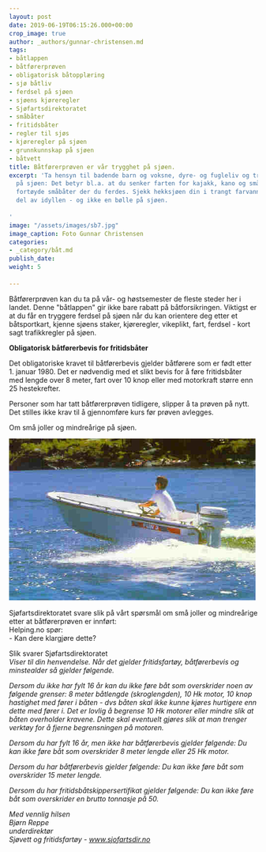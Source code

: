 ```yaml
---
layout: post
date: 2019-06-19T06:15:26.000+00:00
crop_image: true
author: _authors/gunnar-christensen.md
tags:
- båtlappen
- båtførerprøven
- obligatorisk båtopplæring
- sjø båtliv
- ferdsel på sjøen
- sjøens kjøreregler
- Sjøfartsdirektoratet
- småbåter
- fritidsbåter
- regler til sjøs
- kjøreregler på sjøen
- grunnkunnskap på sjøen
- båtvett
title: Båtførerprøven er vår trygghet på sjøen.
excerpt: 'Ta hensyn til badende barn og voksne, dyre- og fugleliv og trivsel for alle
  på sjøen: Det betyr bl.a. at du senker farten for kajakk, kano og småbåter samt
  fortøyde småbåter der du ferdes. Sjekk hekksjøen din i trangt farvann så er du en
  del av idyllen - og ikke en bølle på sjøen.

'
image: "/assets/images/sb7.jpg"
image_caption: Foto Gunnar Christensen
categories:
- _category/båt.md
publish_date: 
weight: 5

---
```

Båtførerprøven kan du ta på vår- og høstsemester de fleste steder her i landet. Denne "båtlappen" gir ikke bare rabatt på båtforsikringen. Viktigst er at du får en tryggere ferdsel på sjøen når du kan orientere deg etter et båtsportkart, kjenne sjøens staker, kjøreregler, vikeplikt, fart, ferdsel - kort sagt trafikkregler på sjøen.

**Obligatorisk båtførerbevis for fritidsbåter**

Det obligatoriske kravet til båtførerbevis gjelder båtførere som er født etter 1. januar 1980. Det er nødvendig med et slikt bevis for å føre fritidsbåter med lengde over 8 meter, fart over 10 knop eller med motorkraft større enn 25 hestekrefter.

Personer som har tatt båtførerprøven tidligere, slipper å ta prøven på nytt. Det stilles ikke krav til å gjennomføre kurs før prøven avlegges.

Om små joller og mindreårige på sjøen.

![](/assets/images/fun3.jpg)

Sjøfartsdirektoratet svare slik på vårt spørsmål om små joller og mindreårige  
etter at båtførerprøven er innført:  
Helping.no spør:  
\- Kan dere klargjøre dette?

Slik svarer Sjøfartsdirektoratet  
_Viser til din henvendelse. Når det gjelder fritidsfartøy, båtførerbevis og minstealder så gjelder følgende._

_Dersom du ikke har fylt 16 år kan du ikke føre båt som overskrider noen av følgende grenser: 8 meter båtlengde (skroglengden), 10 Hk motor, 10 knop hastighet med fører i båten - dvs båten skal ikke kunne kjøres hurtigere enn dette med fører i. Det er lovlig å begrense 10 Hk motorer eller mindre slik at båten overholder kravene. Dette skal eventuelt gjøres slik at man trenger verktøy for å fjerne begrensningen på motoren._

_Dersom du har fylt 16 år, men ikke har båtførerbevis gjelder følgende: Du kan ikke føre båt som overskrider 8 meter lengde eller 25 Hk motor._

_Dersom du har båtførerbevis gjelder følgende: Du kan ikke føre båt som overskrider 15 meter lengde._

_Dersom du har fritidsbåtskippersertifikat gjelder følgende: Du kan ikke føre båt som overskrider en brutto tonnasje på 50._

_Med vennlig hilsen_  
_Bjørn Reppe_  
_underdirektør_  
_Sjøvett og fritidsfartøy - www.sjofartsdir.no_